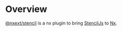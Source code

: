 # Overview

[@nxext/stencil](https://github.com/nxext/nx-extensions/tree/main/packages/stencil) is a nx plugin to bring [StencilJs](https://stenciljs.com/) to [Nx](https://nx.dev/).

